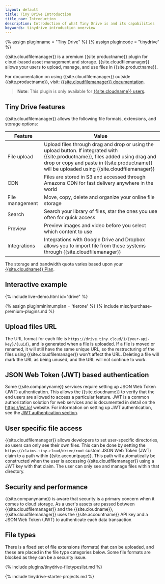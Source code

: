 ```yaml
---
layout: default
title: Tiny Drive Introduction
title_nav: Introduction
description: Introduction of what Tiny Drive is and its capabilities
keywords: tinydrive introduction overview
---
```


{% assign pluginname = "Tiny Drive" %}
{% assign plugincode = "tinydrive" %}

{{site.cloudfilemanager}} is a premium {{site.productname}} plugin for cloud-based asset management and storage. {{site.cloudfilemanager}} allows your users to upload, manage, and use files in {{site.productname}}.

For documentation on using {{site.cloudfilemanager}} outside {{site.productname}}, visit: [{{site.cloudfilemanager}} documentation]({{site.baseurl}}/tinydrive/).

> **Note**: This plugin is only available for [{{site.cloudname}} users]({{site.pricingpage}}).

## Tiny Drive features

{{site.cloudfilemanager}} allows the following file formats, extensions, and storage options:

| Feature | Value |
| ------- | ----- |
| File upload | Upload files through drag and drop or using the upload button. If integrated with {{site.productname}}, files added using drag and drop or copy and paste in {{site.productname}} will be uploaded using {{site.cloudfilemanager}} |
| CDN | Files are stored in S3 and accessed through Amazons CDN for fast delivery anywhere in the world |
| File management | Move, copy, delete and organize your online file storage |
| Search | Search your library of files, star the ones you use often for quick access |
| Preview | Preview images and video before you select which content to use |
| Integrations | Integrations with Google Drive and Dropbox allows you to import file from these systems through {{site.cloudfilemanager}} |

The storage and bandwidth quota varies based upon your [{{site.cloudname}} Plan]({{site.pricingpage}}).

## Interactive example

{% include live-demo.html id="drive" %}

{% assign pluginminimumplan = 'tierone' %}
{% include misc/purchase-premium-plugins.md %}

## Upload files URL

The URL format for each file is `https://drive.tiny.cloud/1/{your-api-key}/{uuid}`, and is generated when a file is uploaded.
If a file is moved or renamed, it will still have the same unique URL, so the restructuring of the files using {{site.cloudfilemanager}} won't affect the URL. Deleting a file will mark the URL as being unused, and the URL will not continue to work.

## JSON Web Token (JWT) based authentication

Some {{site.companyname}} services require setting up JSON Web Token (JWT) authentication. This allows the {{site.cloudname}} to verify that the end users are allowed to access a particular feature. JWT is a common authorization solution for web services and is documented in detail on the https://jwt.io/ website. For information on setting up JWT authentication, see the [JWT authentication section]({{site.baseurl}}/plugins-ref/premium/tinydrive/jwt-authentication/).

## User specific file access

{{site.cloudfilemanager}} allows developers to set user-specific directories, so users can only see their own files. This can be done by setting the `https://claims.tiny.cloud/drive/root` custom JSON Web Token (JWT) claim to a path within {{site.accountpage}}. This path will automatically be constructed when the user is accessing {{site.cloudfilemanager}} using a JWT key with that claim. The user can only see and manage files within that directory.

## Security and performance

{{site.companyname}} is aware that security is a primary concern when it comes to cloud storage. As a user's assets are passed between {{site.cloudfilemanager}} and the {{site.cloudname}}, {{site.cloudfilemanager}} uses the {{site.accountname}} API key and a JSON Web Token (JWT) to authenticate each data transaction.

## File types

There is a fixed set of file extensions (formats) that can be uploaded, and these are placed in the file type categories below. Some file formats are blocked as they can be a security issue.

{% include plugins/tinydrive-filetypeslist.md %}

{% include tinydrive-starter-projects.md %}
